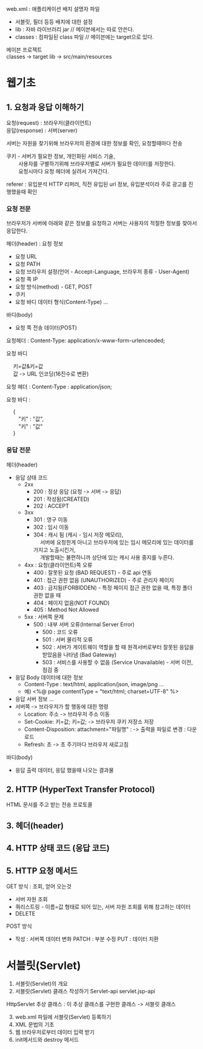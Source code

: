 web.xml : 애플리케이션 배치 설명자 파일
- 서블릿, 필더 등등 배치에 대한 설정
- lib : 자바 라이브러리 jar // 메이븐에서는 따로 안쓴다.
- classes : 컴파일된 class 파일 // 메이븐에는 target으로 있다.

메이븐 프로젝트<br>
classes -> target
lib -> src/main/resources

# 웹기초
## 1. 요청과 응답 이해하기
요청(request) : 브라우저(클라이언트)<br>
응답(response) : 서버(server)

서버는 자원을 찾기위해 브라우저의 환경에 대한 정보를 확인, 요청할때마다 전송

쿠키 - 서버가 필요한 정보, 개인화된 서비스 기술, <br>
&emsp;&emsp; 사용자를 구별하기위해 브라우저별로 서버가 필요한 데이터를 저장한다.<br>
&emsp;&emsp; 요청시마다 요청 헤더에 실려서 가져간다.

referer : 유입분석 HTTP 리퍼러, 직전 유입된 url 정보, 유입분석이라 주로 광고를 진행했을때 확인

### 요청 전문 
브라우저가 서버에 아래와 같은 정보를 요청하고 서버는 사용자의 적절한 정보를 찾아서 응답한다.

헤더(header) : 요청 정보
- 요청 URL
- 요청 PATH
- 요청 브라우저 설정(언어 - Accept-Language, 브라우저 종류 - User-Agent)
- 요청  쪽 IP
- 요청 방식(method) - GET, POST
- 쿠키
- 요청 바디  데이터 형식(Content-Type)
...

바디(body)
- 요청 쪽 전송 데이터(POST)

요청헤더 : Content-Type: application/x-www-form-urlenceoded;

요청 바디

&emsp; 키=값&키=값 <br>
&emsp; 값 -> URL 인코딩(16진수로 변환)

요청 헤더 : Content-Type : application/json;

요청 바디 :

&emsp; {<br>
&emsp;&emsp; "키" : "값",<br>
&emsp;&emsp; "키" : "값"<br>
&emsp; }

### 응답 전문
헤더(header)
- 응답 상태 코드
    - 2xx
        - 200 : 정상 응답 (요청 -> 서버 -> 응답)
        - 201 : 작성됨(CREATED)
        - 202 : ACCEPT
    - 3xx
        - 301 : 영구 이동
        - 302 : 임시 이동
        - 304 : 캐시 됨 (캐시 - 임시 저장 메모리),<br>
          &emsp; 서버에 요청한게 아니고 브라우저에 있는 임시 메모리에 있는 데이터를 가지고 노출시킨거,<br>
          &emsp; 개발할때는 불편하니까 상단에 있는 캐시 사용 중지를 누른다.
    - 4xx : 요청(클라이언트)쪽 오류
        - 400 : 잘못된 요청 (BAD REQUEST) - 주로 api 연동
        - 401 : 접근 권한 없음 (UNAUTHORIZED) - 주로 관리자 페이지 
        - 403 : 금지됨(FORBIDDEN) - 특정 페이지 접근 권한 없을 때, 특정 폴더 권한 없을 때
        - 404 : 페이지 없음(NOT FOUND) 
        - 405 : Method Not Allowed
    - 5xx : 서버쪽 문제
        - 500 : 내부 서버 오류(Internal Server Error)
            - 500 : 코드 오류
            - 501 : 서버 물리적 오류
            - 502 : 서버가 게이트웨이 역할을 할 때 원격서버로부터 잘못된 응답을 받았음을 나타냄 (Bad Gateway)
            - 503 : 서비스를 사용할 수 없음 (Service Unavailable) - 서버 이전, 점검 중
- 응답 Body 데이터에 대한 정보
    - Content-Type : text/html, application/json, image/png ...
    - 예) <%@ page contentType = "text/html; charset=UTF-8" %>
- 응답 서버 정보 ...
- 서버쪽 -> 브라우저가 할 행동에 대한 명령
  - Location: 주소 -> 브라우저 주소 이동
  - Set-Cookie: 키=값; 키=값; -> 브라우저 쿠키 저장소 저장
  - Content-Disposition: attachment="파일명" : -> 출력을 파일로 변경 : 다운로드
  - Refresh: 초 -> 초 주기마다 브라우저 새로고침
  
바디(body)
- 응답 출력 데이터, 응답 했을때 나오는 결과물

## 2. HTTP (HyperText Transfer Protocol)
   HTML 문서를 주고 받는 전송 프로토콜

## 3. 헤더(header)
## 4. HTTP 상태 코드 (응답 코드)
## 5. HTTP 요청 메서드
GET 방식 : 조회, 얻어 오는것
- 서버 자원 조회
- 쿼리스트링 - 이름=값 형태로 되어 있는, 서버 자원 조회를 위해 참고하는 데이터
- DELETE

POST 방식
- 작성 : 서버쪽 데이터 변화
  PATCH : 부분 수정
  PUT : 데이터 치환


# 서블릿(Servlet)
1. 서블릿(Servlet)의 개요
2. 서블릿(Servlet) 클래스 작성하기
   Servlet-api
   servlet.jsp-api

HttpServlet 추상 클래스
: 이 추상 클래스를 구현한 클래스 -> 서블릿 클래스

3. web.xml 파일에 서블릿(Servlet) 등록하기
4. XML 문법의 기초
5. 웹 브라우저로부터 데이터 입력 받기
6. init메서드와  destroy 메서드